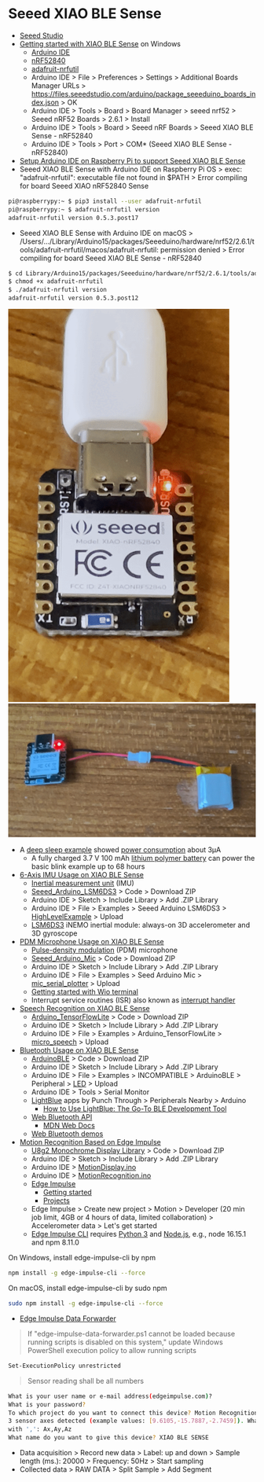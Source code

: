 # Seeed XIAO BLE Sense
* [Seeed Studio](https://github.com/Seeed-Studio)
* [Getting started with XIAO BLE Sense](https://wiki.seeedstudio.com/XIAO_BLE/) on Windows
  * [Arduino IDE](https://www.arduino.cc/en/software)
  * [nRF52840](https://www.nordicsemi.com/Products/nRF52840)
  * [adafruit-nrfutil](https://github.com/adafruit/Adafruit_nRF52_nrfutil)
  * Arduino IDE > File > Preferences > Settings > Additional Boards Manager URLs > https://files.seeedstudio.com/arduino/package_seeeduino_boards_index.json > OK
  * Arduino IDE > Tools > Board > Board Manager > seeed nrf52 > Seeed nRF52 Boards > 2.6.1 > Install
  * Arduino IDE > Tools > Board > Seeed nRF Boards > Seeed XIAO BLE Sense - nRF52840
  * Arduino IDE > Tools > Port > COM* (Seeed XIAO BLE Sense - nRF52840)
* [Setup Arduino IDE on Raspberry Pi to support Seeed XIAO BLE Sense](https://www.youtube.com/watch?v=9OsbFAFQtnk)
* Seeed XIAO BLE Sense with Arduino IDE on Raspberry Pi OS > exec: "adafruit-nrfutil": executable file not found in $PATH > Error compiling for board Seeed XIAO nRF52840 Sense
```sh
pi@raspberrypy:~ $ pip3 install --user adafruit-nrfutil
pi@raspberrypy:~ $ adafruit-nrfutil version
adafruit-nrfutil version 0.5.3.post17
```
* Seeed XIAO BLE Sense with Arduino IDE on macOS > /Users/.../Library/Arduino15/packages/Seeeduino/hardware/nrf52/2.6.1/tools/adafruit-nrfutil/macos/adafruit-nrfutil: permission denied > Error compiling for board Seeed XIAO BLE Sense - nRF52840
```sh
$ cd Library/Arduino15/packages/Seeeduino/hardware/nrf52/2.6.1/tools/adafruit-nrfutil/macos/
$ chmod +x adafruit-nrfutil
$ ./adafruit-nrfutil version
adafruit-nrfutil version 0.5.3.post12
```
![blink.gif](/lesson6/xiao/blink.gif)
![battery.gif](/lesson6/xiao/battery.gif)
* A [deep sleep example](https://github.com/0hotpotman0/BLE_52840_Core/blob/main/libraries/Bluefruit52Lib/examples/Hardware/deep_Sleep/deep_Sleep.ino) showed [power consumption](https://wiki.seeedstudio.com/XIAO_BLE/#power-consumption-verification) about 3&micro;A
  * A fully charged 3.7 V 100 mAh [lithium polymer battery](https://en.wikipedia.org/wiki/Lithium_polymer_battery) can power the basic blink example up to 68 hours
* [6-Axis IMU Usage on XIAO BLE Sense](https://wiki.seeedstudio.com/XIAO-BLE-Sense-IMU-Usage/)
  * [Inertial measurement unit](https://en.wikipedia.org/wiki/Inertial_measurement_unit) (IMU)
  * [Seeed_Arduino_LSM6DS3](https://github.com/Seeed-Studio/Seeed_Arduino_LSM6DS3) > Code > Download ZIP
  * Arduino IDE > Sketch > Include Library > Add .ZIP Library 
  * Arduino IDE > File > Examples > Seeed Arduino LSM6DS3 > [HighLevelExample](/lesson6/xiao/HighLevelExample.ino) > Upload
  * [LSM6DS3](https://content.arduino.cc/assets/st_imu_lsm6ds3_datasheet.pdf) iNEMO inertial module: always-on 3D accelerometer and 3D gyroscope
* [PDM Microphone Usage on XIAO BLE Sense](https://wiki.seeedstudio.com/XIAO-BLE-Sense-PDM-Usage/)
  * [Pulse-density modulation](https://en.wikipedia.org/wiki/Pulse-density_modulation) (PDM) microphone
  * [Seeed_Arduino_Mic](https://github.com/Seeed-Studio/Seeed_Arduino_Mic) > Code > Download ZIP
  * Arduino IDE > Sketch > Include Library > Add .ZIP Library 
  * Arduino IDE > File > Examples > Seed Arduino Mic > [mic_serial_plotter](/lesson6/xiao/mic_serial_plotter.ino) > Upload
  * [Getting started with Wio terminal](https://wiki.seeedstudio.com/Wio-Terminal-Getting-Started/)
  * Interrupt service routines (ISR) also known as [interrupt handler](https://en.wikipedia.org/wiki/Interrupt_handler)
* [Speech Recognition on XIAO BLE Sense](https://wiki.seeedstudio.com/XIAO-BLE-Sense-TFLite-Mic/)
  * [Arduino_TensorFlowLite](https://github.com/lakshanthad/tflite-micro-arduino-examples) > Code > Download ZIP
  * Arduino IDE > Sketch > Include Library > Add .ZIP Library
  * Arduino IDE > File > Examples > Arduino_TensorFlowLite > [micro_speech](/lesson6/xiao/micro_speech.ino) > Upload
* [Bluetooth Usage on XIAO BLE Sense](https://wiki.seeedstudio.com/XIAO-BLE-Sense-Bluetooth-Usage/)
  * [ArduinoBLE](https://github.com/arduino-libraries/ArduinoBLE) > Code > Download ZIP
  * Arduino IDE > Sketch > Include Library > Add .ZIP Library 
  * Arduino IDE > File > Examples > INCOMPATIBLE > ArduinoBLE > Peripheral > [LED](/lesson6/xiao/ArduinoBLE/Peripheral/LED.ino) > Upload
  * Arduino IDE > Tools > Serial Monitor
  * [LightBlue](https://punchthrough.com/lightblue/) apps by Punch Through > Peripherals Nearby > Arduino
    * [How to Use LightBlue: The Go-To BLE Development Tool](https://punchthrough.com/lightblue-features/)
  * [Web Bluetooth API](https://developer.mozilla.org/en-US/docs/Web/API/Web_Bluetooth_API)
    * [MDN Web Docs](https://en.wikipedia.org/wiki/MDN_Web_Docs)
  * [Web Bluetooth demos](https://github.com/WebBluetoothCG/demos)
* [Motion Recognition Based on Edge Impulse](https://wiki.seeedstudio.com/XIAOEI/)
  * [U8g2 Monochrome Display Library](https://github.com/olikraus/u8g2) > Code > Download ZIP
  * Arduino IDE > Sketch > Include Library > Add .ZIP Library
  * Arduino IDE > [MotionDisplay.ino](/lesson6/xiao/MotionDisplay.ino)
  * Arduino IDE > [MotionRecognition.ino](/lesson6/xiao/MotionRecognition.ino)
  * [Edge Impulse](https://www.edgeimpulse.com/)
    * [Getting started](https://docs.edgeimpulse.com/docs/)
    * [Projects](https://docs.edgeimpulse.com/experts/)
  * Edge Impulse > Create new project > Motion > Developer (20 min job limit, 4GB or 4 hours of data, limited collaboration) > Accelerometer data > Let's get started
  * [Edge Impulse CLI](https://docs.edgeimpulse.com/docs/edge-impulse-cli/cli-installation) requires [Python 3](https://www.python.org/downloads/) and [Node.js](https://nodejs.org/en/download/), e.g., node 16.15.1 and npm 8.11.0

On Windows, install edge-impulse-cli by npm
```sh
npm install -g edge-impulse-cli --force
```
On macOS, install edge-impulse-cli by sudo npm
```sh
sudo npm install -g edge-impulse-cli --force
```
  * [Edge Impulse Data Forwarder](https://docs.edgeimpulse.com/docs/edge-impulse-cli/cli-data-forwarder)
> If "edge-impulse-data-forwarder.ps1 cannot be loaded because running scripts is disabled on this system," update Windows PowerShell execution policy to allow running scripts
```sh
Set-ExecutionPolicy unrestricted
```
> Sensor reading shall be all numbers
```sh
What is your user name or e-mail address(edgeimpulse.com)?
What is your password?
To which project do you want to connect this device? Motion Recognition with XIAO BLE SENSE
3 sensor axes detected (example values: [9.6105,-15.7887,-2.7459]). What do you want to call them? Separate the names 
with ',': Ax,Ay,Az
What name do you want to give this device? XIAO BLE SENSE
```
  * Data acquisition > Record new data > Label: up and down > Sample length (ms.): 20000 > Frequency: 50Hz > Start sampling
  * Collected data > RAW DATA > Split Sample > Add Segment
